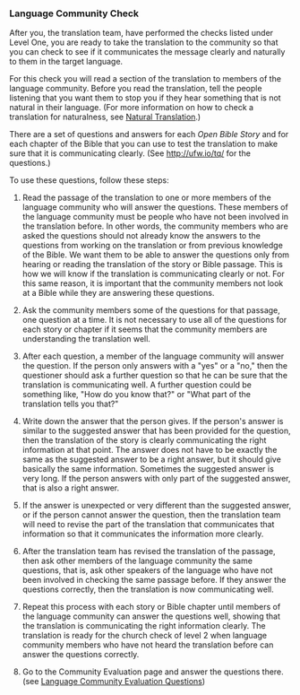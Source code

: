 
### Language Community Check

After you, the translation team, have performed the checks listed under Level One, you are ready to take the translation to the community so that you can check to see if it communicates the message clearly and naturally to them in the target language.

For this check you will read a section of the translation to members of the language community. Before you read the translation, tell the people listening that you want them to stop you if they hear something that is not natural in their language. (For more information on how to check a translation for naturalness, see [Natural Translation](../natural/01.md).)

There are a set of questions and answers for each *Open Bible Story* and for each chapter of the Bible that you can use to test the translation to make sure that it is communicating clearly. (See http://ufw.io/tq/ for the questions.)

To use these questions, follow these steps:

1. Read the passage of the translation to one or more members of the language community who will answer the questions. These members of the language community must be people who have not been involved in the translation before. In other words, the community members who are asked the questions should not already know the answers to the questions from working on the translation or from previous knowledge of the Bible. We want them to be able to answer the questions only from hearing or reading the translation of the story or Bible passage. This is how we will know if the translation is communicating clearly or not. For this same reason, it is important that the community members not look at a Bible while they are answering these questions.

1. Ask the community members some of the questions for that passage, one question at a time. It is not necessary to use all of the questions for each story or chapter if it seems that the community members are understanding the translation well.

1. After each question, a member of the language community will answer the question. If the person only answers with a "yes" or a "no," then the questioner should ask a further question so that he can be sure that the translation is communicating well. A further question could be something like, "How do you know that?" or "What part of the translation tells you that?"

1. Write down the answer that the person gives. If the person's answer is similar to the suggested answer that has been provided for the question, then the translation of the story is clearly communicating the right information at that point. The answer does not have to be exactly the same as the suggested answer to be a right answer, but it should give basically the same information. Sometimes the suggested answer is very long. If the person answers with only part of the suggested answer, that is also a right answer.

1. If the answer is unexpected or very different than the suggested answer, or if the person cannot answer the question, then the translation team will need to revise the part of the translation that communicates that information so that it communicates the information more clearly.

1. After the translation team has revised the translation of the passage, then ask other members of the language community the same questions, that is, ask other speakers of the language who have not been involved in checking the same passage before. If they answer the questions correctly, then the translation is now communicating well.

1. Repeat this process with each story or Bible chapter until members of the language community can answer the questions well, showing that the translation is communicating the right information clearly. The translation is ready for the church check of level 2 when language community members who have not heard the translation before can answer the questions correctly.

1. Go to the Community Evaluation page and answer the questions there. (see [Language Community Evaluation Questions](../community-evaluation/01.md))

